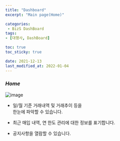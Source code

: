 ```yaml
---
title: "Dashboard"
excerpt: "Main page(Home)"

categories: 
 - BizS DashBoard
tags:
- [대행사, DashBoard]

toc: true
toc_sticky: true

date: 2021-12-13
last_modified_at: 2022-01-04
---
```

### *Home*
![image](https://user-images.githubusercontent.com/95394003/145782416-b20f8a59-b46f-4cbd-8b81-151b089f9c9d.jpeg)
<br>


- 일/월 기준 거래내역 및 거래추이 등을<br>한눈에 파악할 수 있습니다.

- 최근 매입 내역, 연 한도 관리에 대한 정보를 표기합니다.

- 공지사항을 열람할 수 있습니다.
